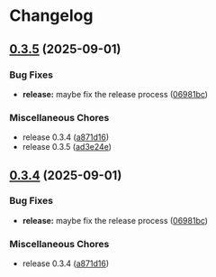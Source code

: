 # Changelog

## [0.3.5](https://github.com/gplassard/ssm-env/compare/v0.3.4...v0.3.5) (2025-09-01)


### Bug Fixes

* **release:** maybe fix the release process ([06981bc](https://github.com/gplassard/ssm-env/commit/06981bced2dd5fbcc8b7a6d6246c53c93cfc1812))


### Miscellaneous Chores

* release 0.3.4 ([a871d16](https://github.com/gplassard/ssm-env/commit/a871d164994334a2515150dfab166ab8eb507fad))
* release 0.3.5 ([ad3e24e](https://github.com/gplassard/ssm-env/commit/ad3e24ee505b0883f232055011190ed28e9a49be))

## [0.3.4](https://github.com/gplassard/ssm-env/compare/v0.3.4...v0.3.4) (2025-09-01)


### Bug Fixes

* **release:** maybe fix the release process ([06981bc](https://github.com/gplassard/ssm-env/commit/06981bced2dd5fbcc8b7a6d6246c53c93cfc1812))


### Miscellaneous Chores

* release 0.3.4 ([a871d16](https://github.com/gplassard/ssm-env/commit/a871d164994334a2515150dfab166ab8eb507fad))

